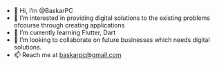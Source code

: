 - 👋 Hi, I’m @BaskarPC
- 👀 I’m interested in providing digital solutions to the existing problems ofcourse through creating applications
- 🌱 I’m currently learning Flutter, Dart
- 💞️ I’m looking to collaborate on future businesses which needs digital solutions.
- 📫 Reach me at baskarpc@gmail.com

<!---
BaskarPC/BaskarPC is a ✨ special ✨ repository because its `README.md` (this file) appears on your GitHub profile.
You can click the Preview link to take a look at your changes.
--->
